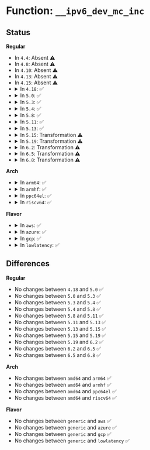 # Function: <code>__ipv6_dev_mc_inc</code>

## Status
<b>Regular</b>
<ul>
<li>
In <code>4.4</code>: Absent ⚠️
</li>
<li>
In <code>4.8</code>: Absent ⚠️
</li>
<li>
In <code>4.10</code>: Absent ⚠️
</li>
<li>
In <code>4.13</code>: Absent ⚠️
</li>
<li>
In <code>4.15</code>: Absent ⚠️
</li>
<li>
<details>
<summary>In <code>4.18</code>: ✅</summary>

```c
int __ipv6_dev_mc_inc(struct net_device *dev, const struct in6_addr *addr, unsigned int mode);
```

**Collision:** Unique Static

**Inline:** No

**Transformation:** False

**Instances:**

```
In net/ipv6/mcast.c (ffffffff8198e170)
Location: net/ipv6/mcast.c:886
Inline: False
Direct callers:
  - net/ipv6/mcast.c:ipv6_dev_mc_inc
  - net/ipv6/mcast.c:__ipv6_sock_mc_join
```
**Symbols:**

```
ffffffff8198e170-ffffffff8198e3e4: __ipv6_dev_mc_inc (STB_LOCAL)
```
</details>
</li>
<li>
<details>
<summary>In <code>5.0</code>: ✅</summary>

```c
int __ipv6_dev_mc_inc(struct net_device *dev, const struct in6_addr *addr, unsigned int mode);
```

**Collision:** Unique Static

**Inline:** No

**Transformation:** False

**Instances:**

```
In net/ipv6/mcast.c (ffffffff819c4a30)
Location: net/ipv6/mcast.c:886
Inline: False
Direct callers:
  - net/ipv6/mcast.c:ipv6_dev_mc_inc
  - net/ipv6/mcast.c:__ipv6_sock_mc_join
```
**Symbols:**

```
ffffffff819c4a30-ffffffff819c4c94: __ipv6_dev_mc_inc (STB_LOCAL)
```
</details>
</li>
<li>
<details>
<summary>In <code>5.3</code>: ✅</summary>

```c
int __ipv6_dev_mc_inc(struct net_device *dev, const struct in6_addr *addr, unsigned int mode);
```

**Collision:** Unique Static

**Inline:** No

**Transformation:** False

**Instances:**

```
In net/ipv6/mcast.c (ffffffff81a33880)
Location: net/ipv6/mcast.c:883
Inline: False
Direct callers:
  - net/ipv6/mcast.c:ipv6_dev_mc_inc
  - net/ipv6/mcast.c:__ipv6_sock_mc_join
```
**Symbols:**

```
ffffffff81a33880-ffffffff81a33b09: __ipv6_dev_mc_inc (STB_LOCAL)
```
</details>
</li>
<li>
<details>
<summary>In <code>5.4</code>: ✅</summary>

```c
int __ipv6_dev_mc_inc(struct net_device *dev, const struct in6_addr *addr, unsigned int mode);
```

**Collision:** Unique Static

**Inline:** No

**Transformation:** False

**Instances:**

```
In net/ipv6/mcast.c (ffffffff81a6a3d0)
Location: net/ipv6/mcast.c:883
Inline: False
Direct callers:
  - net/ipv6/mcast.c:ipv6_dev_mc_inc
  - net/ipv6/mcast.c:__ipv6_sock_mc_join
```
**Symbols:**

```
ffffffff81a6a3d0-ffffffff81a6a659: __ipv6_dev_mc_inc (STB_LOCAL)
```
</details>
</li>
<li>
<details>
<summary>In <code>5.8</code>: ✅</summary>

```c
int __ipv6_dev_mc_inc(struct net_device *dev, const struct in6_addr *addr, unsigned int mode);
```

**Collision:** Unique Static

**Inline:** No

**Transformation:** False

**Instances:**

```
In net/ipv6/mcast.c (ffffffff81b632f0)
Location: net/ipv6/mcast.c:880
Inline: False
Direct callers:
  - net/ipv6/mcast.c:ipv6_dev_mc_inc
  - net/ipv6/mcast.c:__ipv6_sock_mc_join
```
**Symbols:**

```
ffffffff81b632f0-ffffffff81b63591: __ipv6_dev_mc_inc (STB_LOCAL)
```
</details>
</li>
<li>
<details>
<summary>In <code>5.11</code>: ✅</summary>

```c
int __ipv6_dev_mc_inc(struct net_device *dev, const struct in6_addr *addr, unsigned int mode);
```

**Collision:** Unique Static

**Inline:** No

**Transformation:** False

**Instances:**

```
In net/ipv6/mcast.c (ffffffff81b71a90)
Location: net/ipv6/mcast.c:880
Inline: False
Direct callers:
  - net/ipv6/mcast.c:ipv6_dev_mc_inc
  - net/ipv6/mcast.c:__ipv6_sock_mc_join
```
**Symbols:**

```
ffffffff81b71a90-ffffffff81b71d36: __ipv6_dev_mc_inc (STB_LOCAL)
```
</details>
</li>
<li>
<details>
<summary>In <code>5.13</code>: ✅</summary>

```c
int __ipv6_dev_mc_inc(struct net_device *dev, const struct in6_addr *addr, unsigned int mode);
```

**Collision:** Unique Static

**Inline:** No

**Transformation:** False

**Instances:**

```
In net/ipv6/mcast.c (ffffffff81b5fec0)
Location: net/ipv6/mcast.c:901
Inline: False
Direct callers:
  - net/ipv6/mcast.c:ipv6_dev_mc_inc
  - net/ipv6/mcast.c:__ipv6_sock_mc_join
```
**Symbols:**

```
ffffffff81b5fec0-ffffffff81b60233: __ipv6_dev_mc_inc (STB_LOCAL)
```
</details>
</li>
<li>
<details>
<summary>In <code>5.15</code>: Transformation ⚠️</summary>

```c
int __ipv6_dev_mc_inc(struct net_device *dev, const struct in6_addr *addr, unsigned int mode);
```

**Collision:** Unique Static

**Inline:** No

**Transformation:** True

**Instances:**

```
In net/ipv6/mcast.c (0)
Location: net/ipv6/mcast.c:906
Inline: False
Direct callers:
  - net/ipv6/mcast.c:ipv6_dev_mc_inc
  - net/ipv6/mcast.c:__ipv6_sock_mc_join
```
**Symbols:**

```
ffffffff81c27790-ffffffff81c27b2c: __ipv6_dev_mc_inc (STB_LOCAL)
ffffffff81d40a0f-ffffffff81d40a24: __ipv6_dev_mc_inc.cold (STB_LOCAL)
```
</details>
</li>
<li>
<details>
<summary>In <code>5.19</code>: Transformation ⚠️</summary>

```c
int __ipv6_dev_mc_inc(struct net_device *dev, const struct in6_addr *addr, unsigned int mode);
```

**Collision:** Unique Static

**Inline:** No

**Transformation:** True

**Instances:**

```
In net/ipv6/mcast.c (0)
Location: net/ipv6/mcast.c:906
Inline: False
Direct callers:
  - net/ipv6/mcast.c:ipv6_dev_mc_inc
  - net/ipv6/mcast.c:__ipv6_sock_mc_join
```
**Symbols:**

```
ffffffff81dc4b00-ffffffff81dc4ec5: __ipv6_dev_mc_inc (STB_LOCAL)
ffffffff81f0d3f9-ffffffff81f0d40e: __ipv6_dev_mc_inc.cold (STB_LOCAL)
```
</details>
</li>
<li>
<details>
<summary>In <code>6.2</code>: Transformation ⚠️</summary>

```c
int __ipv6_dev_mc_inc(struct net_device *dev, const struct in6_addr *addr, unsigned int mode);
```

**Collision:** Unique Static

**Inline:** No

**Transformation:** True

**Instances:**

```
In net/ipv6/mcast.c (0)
Location: net/ipv6/mcast.c:906
Inline: False
Direct callers:
  - net/ipv6/mcast.c:ipv6_dev_mc_inc
  - net/ipv6/mcast.c:__ipv6_sock_mc_join
```
**Symbols:**

```
ffffffff81f95650-ffffffff81f95a15: __ipv6_dev_mc_inc (STB_LOCAL)
ffffffff820b4842-ffffffff820b4857: __ipv6_dev_mc_inc.cold (STB_LOCAL)
```
</details>
</li>
<li>
<details>
<summary>In <code>6.5</code>: Transformation ⚠️</summary>

```c
int __ipv6_dev_mc_inc(struct net_device *dev, const struct in6_addr *addr, unsigned int mode);
```

**Collision:** Unique Static

**Inline:** No

**Transformation:** True

**Instances:**

```
In net/ipv6/mcast.c (0)
Location: net/ipv6/mcast.c:906
Inline: False
Direct callers:
  - net/ipv6/mcast.c:ipv6_dev_mc_inc
  - net/ipv6/mcast.c:__ipv6_sock_mc_join
```
**Symbols:**

```
ffffffff81ff6000-ffffffff81ff63c5: __ipv6_dev_mc_inc (STB_LOCAL)
ffffffff8213589b-ffffffff821358b0: __ipv6_dev_mc_inc.cold (STB_LOCAL)
```
</details>
</li>
<li>
<details>
<summary>In <code>6.8</code>: Transformation ⚠️</summary>

```c
int __ipv6_dev_mc_inc(struct net_device *dev, const struct in6_addr *addr, unsigned int mode);
```

**Collision:** Unique Static

**Inline:** No

**Transformation:** True

**Instances:**

```
In net/ipv6/mcast.c (0)
Location: net/ipv6/mcast.c:906
Inline: False
Direct callers:
  - net/ipv6/mcast.c:ipv6_dev_mc_inc
  - net/ipv6/mcast.c:__ipv6_sock_mc_join
```
**Symbols:**

```
ffffffff820c3c10-ffffffff820c4004: __ipv6_dev_mc_inc (STB_LOCAL)
ffffffff822173a8-ffffffff822173bd: __ipv6_dev_mc_inc.cold (STB_LOCAL)
```
</details>
</li>
</ul>
<b>Arch</b>
<ul>
<li>
<details>
<summary>In <code>arm64</code>: ✅</summary>

```c
int __ipv6_dev_mc_inc(struct net_device *dev, const struct in6_addr *addr, unsigned int mode);
```

**Collision:** Unique Static

**Inline:** No

**Transformation:** False

**Instances:**

```
In net/ipv6/mcast.c (ffff800010d31408)
Location: net/ipv6/mcast.c:883
Inline: False
Direct callers:
  - net/ipv6/mcast.c:ipv6_dev_mc_inc
  - net/ipv6/mcast.c:__ipv6_sock_mc_join
```
**Symbols:**

```
ffff800010d31408-ffff800010d31714: __ipv6_dev_mc_inc (STB_LOCAL)
```
</details>
</li>
<li>
<details>
<summary>In <code>armhf</code>: ✅</summary>

```c
int __ipv6_dev_mc_inc(struct net_device *dev, const struct in6_addr *addr, unsigned int mode);
```

**Collision:** Unique Static

**Inline:** No

**Transformation:** False

**Instances:**

```
In net/ipv6/mcast.c (c0e347f0)
Location: net/ipv6/mcast.c:883
Inline: False
Direct callers:
  - net/ipv6/mcast.c:ipv6_dev_mc_inc
  - net/ipv6/mcast.c:__ipv6_sock_mc_join
```
**Symbols:**

```
c0e347f0-c0e34ab4: __ipv6_dev_mc_inc (STB_LOCAL)
```
</details>
</li>
<li>
<details>
<summary>In <code>ppc64el</code>: ✅</summary>

```c
int __ipv6_dev_mc_inc(struct net_device *dev, const struct in6_addr *addr, unsigned int mode);
```

**Collision:** Unique Static

**Inline:** No

**Transformation:** False

**Instances:**

```
In net/ipv6/mcast.c (c000000000e639e0)
Location: net/ipv6/mcast.c:883
Inline: False
Direct callers:
  - net/ipv6/mcast.c:ipv6_dev_mc_inc
  - net/ipv6/mcast.c:__ipv6_sock_mc_join
```
**Symbols:**

```
c000000000e639e0-c000000000e63dbc: __ipv6_dev_mc_inc (STB_LOCAL)
```
</details>
</li>
<li>
<details>
<summary>In <code>riscv64</code>: ✅</summary>

```c
int __ipv6_dev_mc_inc(struct net_device *dev, const struct in6_addr *addr, unsigned int mode);
```

**Collision:** Unique Static

**Inline:** No

**Transformation:** False

**Instances:**

```
In net/ipv6/mcast.c (ffffffe00086fd02)
Location: net/ipv6/mcast.c:883
Inline: False
Direct callers:
  - net/ipv6/mcast.c:ipv6_dev_mc_inc
  - net/ipv6/mcast.c:__ipv6_sock_mc_join
```
**Symbols:**

```
ffffffe00086fd02-ffffffe00086ff78: __ipv6_dev_mc_inc (STB_LOCAL)
```
</details>
</li>
</ul>
<b>Flavor</b>
<ul>
<li>
<details>
<summary>In <code>aws</code>: ✅</summary>

```c
int __ipv6_dev_mc_inc(struct net_device *dev, const struct in6_addr *addr, unsigned int mode);
```

**Collision:** Unique Static

**Inline:** No

**Transformation:** False

**Instances:**

```
In net/ipv6/mcast.c (ffffffff81a09a60)
Location: net/ipv6/mcast.c:883
Inline: False
Direct callers:
  - net/ipv6/mcast.c:ipv6_dev_mc_inc
  - net/ipv6/mcast.c:__ipv6_sock_mc_join
```
**Symbols:**

```
ffffffff81a09a60-ffffffff81a09ce9: __ipv6_dev_mc_inc (STB_LOCAL)
```
</details>
</li>
<li>
<details>
<summary>In <code>azure</code>: ✅</summary>

```c
int __ipv6_dev_mc_inc(struct net_device *dev, const struct in6_addr *addr, unsigned int mode);
```

**Collision:** Unique Static

**Inline:** No

**Transformation:** False

**Instances:**

```
In net/ipv6/mcast.c (ffffffff819c6820)
Location: net/ipv6/mcast.c:883
Inline: False
Direct callers:
  - net/ipv6/mcast.c:ipv6_dev_mc_inc
  - net/ipv6/mcast.c:__ipv6_sock_mc_join
```
**Symbols:**

```
ffffffff819c6820-ffffffff819c6aa9: __ipv6_dev_mc_inc (STB_LOCAL)
```
</details>
</li>
<li>
<details>
<summary>In <code>gcp</code>: ✅</summary>

```c
int __ipv6_dev_mc_inc(struct net_device *dev, const struct in6_addr *addr, unsigned int mode);
```

**Collision:** Unique Static

**Inline:** No

**Transformation:** False

**Instances:**

```
In net/ipv6/mcast.c (ffffffff81a744e0)
Location: net/ipv6/mcast.c:883
Inline: False
Direct callers:
  - net/ipv6/mcast.c:ipv6_dev_mc_inc
  - net/ipv6/mcast.c:__ipv6_sock_mc_join
```
**Symbols:**

```
ffffffff81a744e0-ffffffff81a74769: __ipv6_dev_mc_inc (STB_LOCAL)
```
</details>
</li>
<li>
<details>
<summary>In <code>lowlatency</code>: ✅</summary>

```c
int __ipv6_dev_mc_inc(struct net_device *dev, const struct in6_addr *addr, unsigned int mode);
```

**Collision:** Unique Static

**Inline:** No

**Transformation:** False

**Instances:**

```
In net/ipv6/mcast.c (ffffffff81a80b80)
Location: net/ipv6/mcast.c:883
Inline: False
Direct callers:
  - net/ipv6/mcast.c:ipv6_dev_mc_inc
  - net/ipv6/mcast.c:__ipv6_sock_mc_join
```
**Symbols:**

```
ffffffff81a80b80-ffffffff81a80e13: __ipv6_dev_mc_inc (STB_LOCAL)
```
</details>
</li>
</ul>

## Differences
<b>Regular</b>
<ul>
<li>
No changes between <code>4.18</code> and <code>5.0</code> ✅
</li>
<li>
No changes between <code>5.0</code> and <code>5.3</code> ✅
</li>
<li>
No changes between <code>5.3</code> and <code>5.4</code> ✅
</li>
<li>
No changes between <code>5.4</code> and <code>5.8</code> ✅
</li>
<li>
No changes between <code>5.8</code> and <code>5.11</code> ✅
</li>
<li>
No changes between <code>5.11</code> and <code>5.13</code> ✅
</li>
<li>
No changes between <code>5.13</code> and <code>5.15</code> ✅
</li>
<li>
No changes between <code>5.15</code> and <code>5.19</code> ✅
</li>
<li>
No changes between <code>5.19</code> and <code>6.2</code> ✅
</li>
<li>
No changes between <code>6.2</code> and <code>6.5</code> ✅
</li>
<li>
No changes between <code>6.5</code> and <code>6.8</code> ✅
</li>
</ul>
<b>Arch</b>
<ul>
<li>
No changes between <code>amd64</code> and <code>arm64</code> ✅
</li>
<li>
No changes between <code>amd64</code> and <code>armhf</code> ✅
</li>
<li>
No changes between <code>amd64</code> and <code>ppc64el</code> ✅
</li>
<li>
No changes between <code>amd64</code> and <code>riscv64</code> ✅
</li>
</ul>
<b>Flavor</b>
<ul>
<li>
No changes between <code>generic</code> and <code>aws</code> ✅
</li>
<li>
No changes between <code>generic</code> and <code>azure</code> ✅
</li>
<li>
No changes between <code>generic</code> and <code>gcp</code> ✅
</li>
<li>
No changes between <code>generic</code> and <code>lowlatency</code> ✅
</li>
</ul>

